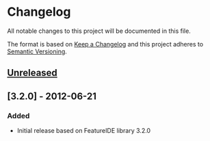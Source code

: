 # Changelog
All notable changes to this project will be documented in this file.

The format is based on [Keep a Changelog](http://keepachangelog.com/)
and this project adheres to [Semantic Versioning](http://semver.org/).

## [Unreleased]

## [3.2.0] - 2012-06-21
### Added
- Initial release based on FeatureIDE library 3.2.0

[Unreleased]: https://github.com/ViceIce/unity.wcf/compare/v3.2.0...HEAD
